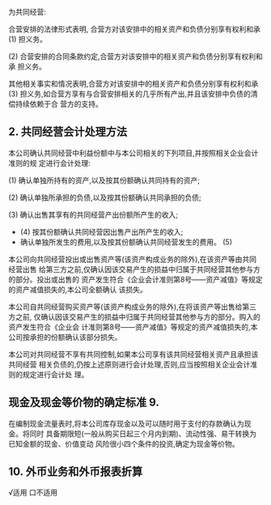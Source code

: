 为共同经营:

合营安排的法律形式表明, 合营方对该安排中的相关资产和负债分别享有权利和承 (1) 担义务。

(2) 合营安排的合同条款约定,合营方对该安排中的相关资产和负债分别享有权利和承 担义务。

其他相关事实和情况表明,合营方对该安排中的相关资产和负债分别享有权利和承 (3) 担义务,如合营方享有与合营安排相关的几乎所有产出,并且该安排中负债的清偿持续依赖于合 营方的支持。

## 2. 共同经营会计处理方法

本公司确认共同经营中利益份额中与本公司相关的下列项目,并按照相关企业会计准则的规 定进行会计处理:

(1) 确认单独所持有的资产,以及按其份额确认共同持有的资产;

(2) 确认单独所承担的负债,以及按其份额确认共同承担的负债;

(3) 确认出售其享有的共同经营产出份额所产生的收入;

- $(4)$ 按其份额确认共同经营因出售产出所产生的收入;
- 确认单独所发生的费用,以及按其份额确认共同经营发生的费用。 (5)

本公司向共同经营投出或出售资产等(该资产构成业务的除外),在该资产等由共同经营出售 给第三方之前,仅确认因该交易产生的损益中归属于共同经营其他参与方的部分。投出或出售的 资产发生符合《企业会计准则第8号——资产减值》等规定的资产减值损失的,本公司全额确认 该损失。

本公司自共同经营购买资产等(该资产构成业务的除外),在将该资产等出售给第三方之前, 仅确认因该交易产生的损益中归属于共同经营其他参与方的部分。购入的资产发生符合《企业会 计准则第8号——资产减值》等规定的资产减值损失的,本公司按承担的份额确认该部分损失。

本公司对共同经营不享有共同控制,如果本公司享有该共同经营相关资产且承担该共同经营 相关负债的,仍按上述原则进行会计处理,否则,应当按照相关企业会计准则的规定进行会计处 理。

## 现金及现金等价物的确定标准 9.

在编制现金流量表时,将本公司库存现金以及可以随时用于支付的存款确认为现金。将同时 具备期限短(一般从购买日起三个月内到期)、流动性强、易干转换为已知金额的现金、价值变动 风险很小四个条件的投资,确定为现金等价物。

## 10. 外币业务和外币报表折算

√适用 口不适用